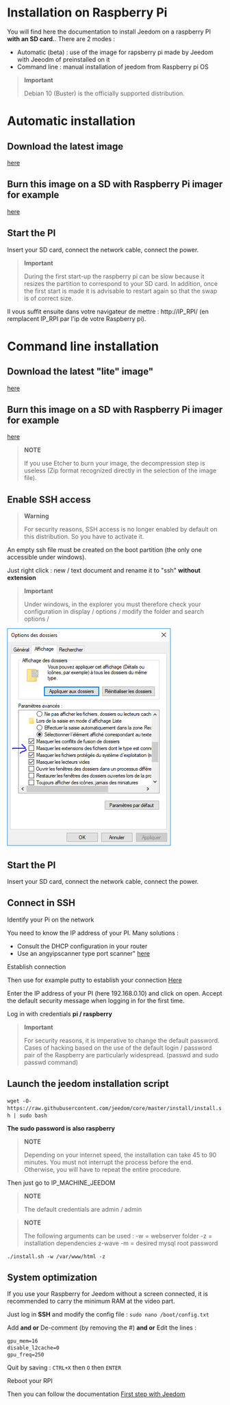 # Installation on Raspberry Pi

You will find here the documentation to install Jeedom on a raspberry PI **with an SD card.**. There are 2 modes :

- Automatic (beta) : use of the image for rapsberry pi made by Jeedom with Jeeodm of preinstalled on it
- Command line : manual installation of jeedom from Raspberry pi OS

> **Important**
>
> Debian 10 (Buster) is the officially supported distribution.

# Automatic installation

## Download the latest image

[here](https://images.jeedom.com/rpi/)

## Burn this image on a SD with Raspberry Pi imager for example

[here](https://www.raspberrypi.org/downloads/)

## Start the PI

Insert your SD card, connect the network cable, connect the power.

> **Important**
>
> During the first start-up the raspberry pi can be slow because it resizes the partition to correspond to your SD card. In addition, once the first start is made it is advisable to restart again so that the swap is of correct size.

Il vous suffit ensuite dans votre navigateur de mettre : http://IP_RPI/ (en remplacent IP_RPI par l'ip de votre Raspberry pi).

# Command line installation

## Download the latest "lite" image"

[here](https://downloads.raspberrypi.org/raspbian_lite_latest)

## Burn this image on a SD with Raspberry Pi imager for example

[here](https://www.raspberrypi.org/downloads/)

> **NOTE**
>
> If you use Etcher to burn your image, the decompression step is useless (Zip format recognized directly in the selection of the image file).

## Enable SSH access

> **Warning**
>
> For security reasons, SSH access is no longer enabled by default on this distribution. So you have to activate it.

An empty ssh file must be created on the boot partition (the only one accessible under windows).

Just right click : new / text document and rename it to "ssh" **without extension**

> **Important**
>
> Under windows, in the explorer you must therefore check your configuration in display / options / modify the folder and search options /

![ExtensionFichier](images/ExtensionFichier.PNG)

## Start the PI

Insert your SD card, connect the network cable, connect the power.

## Connect in SSH

Identify your Pi on the network

You need to know the IP address of your PI. Many solutions :

-   Consult the DHCP configuration in your router
-   Use an angyipscanner type port scanner" [here](http://angryip.org/download/#windows)

Establish connection

Then use for example putty to establish your connection [Here](http://www.putty.org/)

Enter the IP address of your PI (here 192.168.0.10) and click on open. Accept the default security message when logging in for the first time.

Log in with credentials **pi / raspberry**

> **Important**
>
> For security reasons, it is imperative to change the default password. Cases of hacking based on the use of the default login / password pair of the Raspberry are particularly widespread. (passwd and sudo passwd command)

## Launch the jeedom installation script

``wget -O- https://raw.githubusercontent.com/jeedom/core/master/install/install.sh | sudo bash``

**The sudo password is also raspberry**

> **NOTE**
>
> Depending on your internet speed, the installation can take 45 to 90 minutes. You must not interrupt the process before the end. Otherwise, you will have to repeat the entire procedure.

Then just go to IP\_MACHINE\_JEEDOM

> **NOTE**
>
> The default credentials are admin / admin

> **NOTE**
>
> The following arguments can be used : -w = webserver folder -z = installation dependencies z-wave -m = desired mysql root password

````
./install.sh -w /var/www/html -z
````

## System optimization

If you use your Raspberry for Jeedom without a screen connected, it is recommended to carry the minimum RAM at the video part.

Just log in **SSH** and modify the config file : ``sudo nano /boot/config.txt``

Add **and or** De-comment (by removing the #) **and or** Edit the lines :

````
gpu_mem=16
disable_l2cache=0
gpu_freq=250
````

Quit by saving : ``CTRL+X`` then ``O`` then ``ENTER``

Reboot your RPI

Then you can follow the documentation [First step with Jeedom](https://doc.jeedom.com/en_US/premiers-pas/index)
